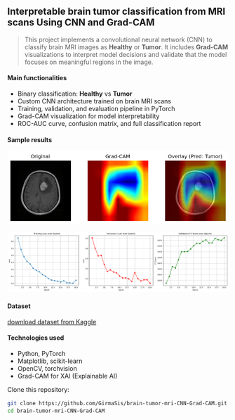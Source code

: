 ## Interpretable brain tumor classification from MRI scans Using CNN and Grad-CAM

> This project implements a convolutional neural network (CNN) to classify brain MRI images as **Healthy** or **Tumor**. 
> It includes **Grad-CAM** visualizations to interpret model decisions and validate that the model focuses on meaningful regions in the image.

#### Main functionalities

- Binary classification: **Healthy** vs **Tumor**
- Custom CNN architecture trained on brain MRI scans
- Training, validation, and evaluation pipeline in PyTorch
- Grad-CAM visualization for model interpretability
- ROC-AUC curve, confusion matrix, and full classification report

#### Sample results

![original](plots/gradcam_sample_1.png)

![roc](plots/training_metrics.png)

#### Dataset

[download dataset from Kaggle](https://www.kaggle.com/datasets/murtozalikhon/brain-tumor-multimodal-image-ct-and-mri/data)

#### Technologies used

- Python, PyTorch
- Matplotlib, scikit-learn
- OpenCV, torchvision
- Grad-CAM for XAI (Explainable AI)

Clone this repository:

```bash
git clone https://github.com/GirmaSis/brain-tumor-mri-CNN-Grad-CAM.git
cd brain-tumor-mri-CNN-Grad-CAM
